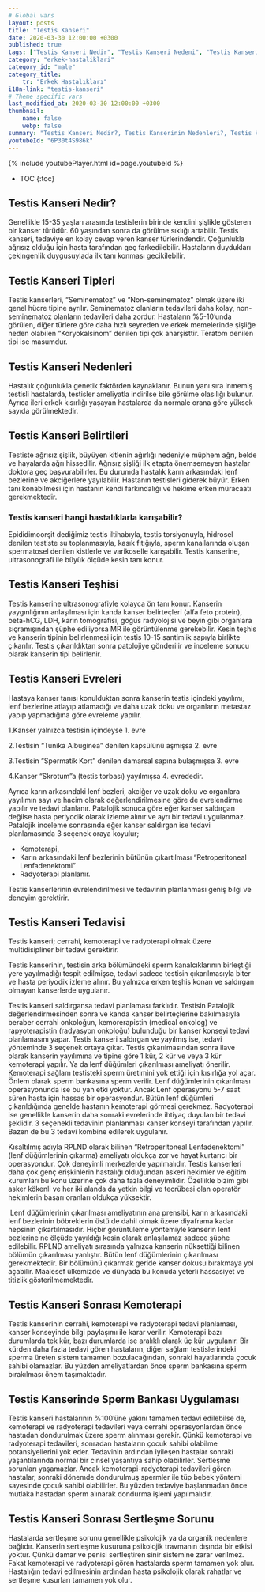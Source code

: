 ```yaml
---
# Global vars
layout: posts
title: "Testis Kanseri"
date: 2020-03-30 12:00:00 +0300
published: true
tags: ["Testis Kanseri Nedir", "Testis Kanseri Nedeni", "Testis Kanseri Belirti", "Testis Kanseri Tipleri", "Testis Kanseri Teşhis", "Testis Kanseri Evre", "Testis Kanseri Tedavi", "Testis Kanseri Kemoterapi", "Testis Kanseri Sperm Bankası", "Testis Kanseri Sonrası Sertleşme Sorunu" , "Testis kanseri" , "Testis kanseri ameliyatı"]
category: "erkek-hastaliklari"
category_id: "male"
category_title:
    tr: "Erkek Hastalıkları"
i18n-link: "testis-kanseri"
# Theme specific vars
last_modified_at: 2020-03-30 12:00:00 +0300
thumbnail:
    name: false
    webp: false
summary: "Testis Kanseri Nedir?, Testis Kanserinin Nedenleri?, Testis Kanseri Belirtileri, Testis Kanseri Tipleri, Testis Kanseri Teşhisi, Testis Kanseri Evreleri, Testis Kanseri Tedavisi, Testis Kanseri Sonrası Kemoterapi, Testis Kanserinde Sperm Bankası Uygulaması, Testis Kanseri Sonrası Sertleşme Sorunu"
youtubeId: "6P30t4S986k"
---
```

{% include youtubePlayer.html id=page.youtubeId %}

* TOC
{:toc}

## Testis Kanseri Nedir?

Genellikle 15-35 yaşları arasında testislerin birinde kendini şişlikle gösteren bir kanser türüdür. 60 yaşından sonra da görülme sıklığı artabilir. Testis kanseri, tedaviye en kolay cevap veren kanser türlerindendir. Çoğunlukla ağrısız olduğu için hasta tarafından geç farkedilebilir. Hastaların duydukları çekingenlik duygusuylada ilk tanı konması gecikilebilir.

## Testis Kanseri Tipleri

Testis kanserleri, “Seminematoz” ve “Non-seminematoz” olmak üzere iki genel hücre tipine ayrılır. Seminematoz olanların tedavileri daha kolay, non-seminematoz olanların tedavileri daha zordur. Hastaların %5-10’unda görülen, diğer türlere göre daha hızlı seyreden ve erkek memelerinde şişliğe neden olabilen “Koryokalsinom” denilen tipi çok anarşisttir. Teratom denilen tipi ise masumdur.

## Testis Kanseri Nedenleri

Hastalık çoğunlukla genetik faktörden kaynaklanır. Bunun yanı sıra inmemiş testisli hastalarda, testisler ameliyatla indirilse bile görülme olasılığı bulunur. Ayrıca ileri erkek kısırlığı yaşayan hastalarda da normale orana göre yüksek sayıda görülmektedir.

## Testis Kanseri Belirtileri

Testiste ağrısız şişlik, büyüyen kitlenin ağırlığı nedeniyle müphem ağrı, belde ve hayalarda ağrı hissedilir. Ağrısız şişliği ilk etapta önemsemeyen hastalar doktora geç başvurabilirler. Bu durumda hastalık karın arkasındaki lenf bezlerine ve akciğerlere yayılabilir. Hastanın testisleri giderek büyür. Erken tanı konabilmesi için hastanın kendi farkındalığı ve hekime erken müracaatı gerekmektedir.

### Testis kanseri hangi hastalıklarla karışabilir?

Epididimoorşit dediğimiz testis iltihabıyla, testis torsiyonuyla, hidrosel denilen testiste su toplanmasıyla, kasık fıtığıyla, sperm kanallarında oluşan spermatosel denilen kistlerle ve varikoselle karışabilir. Testis kanserine, ultrasonografi ile büyük ölçüde kesin tanı konur.

## Testis Kanseri Teşhisi

Testis kanserine ultrasonografiyle kolayca ön tanı konur. Kanserin yaygınlığının anlaşılması için kanda kanser belirteçleri (alfa feto protein), beta-hCG, LDH, karın tomografisi, göğüs radyolojisi ve beyin gibi organlara sıçramışından şüphe ediliyorsa MR ile görüntülenme gerekebilir. Kesin teşhis ve kanserin tipinin belirlenmesi için testis 10-15 santimlik sapıyla birlikte çıkarılır. Testis çıkarıldıktan sonra patolojiye gönderilir ve inceleme sonucu olarak kanserin tipi belirlenir.

## Testis Kanseri Evreleri

Hastaya kanser tanısı konulduktan sonra kanserin testis içindeki yayılımı, lenf bezlerine atlayıp atlamadığı ve daha uzak doku ve organların metastaz yapıp yapmadığına göre evreleme yapılır.

1.Kanser yalnızca testisin içindeyse 1. evre

2.Testisin “Tunika Albuginea” denilen kapsülünü aşmışsa 2. evre

3.Testisin “Spermatik Kort” denilen damarsal sapına bulaşmışsa 3. evre

4.Kanser “Skrotum”a (testis torbası) yayılmışsa 4. evrededir.

Ayrıca karın arkasındaki lenf bezleri, akciğer ve uzak doku ve organlara yayılımın sayı ve hacim olarak değerlendirilmesine göre de evrelendirme yapılır ve tedavi planlanır. Patalojik sonuca göre eğer kanser saldırgan değilse hasta periyodik olarak izleme alınır ve ayrı bir tedavi uygulanmaz. Patalojik inceleme sonrasında eğer kanser saldırgan ise tedavi planlamasında 3 seçenek oraya koyulur;

* Kemoterapi,
* Karın arkasındaki lenf bezlerinin bütünün çıkartılması “Retroperitoneal Lenfadenektomi”
* Radyoterapi planlanır.

Testis kanserlerinin evrelendirilmesi ve tedavinin planlanması geniş bilgi ve deneyim gerektirir.

## Testis Kanseri Tedavisi

Testis kanseri; cerrahi, kemoterapi ve radyoterapi olmak üzere multidisipliner bir tedavi gerektirir.


Testis kanserinin, testisin arka bölümündeki sperm kanalcıklarının birleştiği yere yayılmadığı tespit edilmişse, tedavi sadece testisin çıkarılmasıyla biter ve hasta periyodik izleme alınır. Bu yalnızca erken teşhis konan ve saldırgan olmayan kanserlerde uygulanır.


Testis kanseri saldırgansa tedavi planlaması farklıdır. Testisin Patalojik değerlendirmesinden sonra ve kanda kanser belirteçlerine bakılmasıyla beraber cerrahi onkoloğun, kemorerapistin (medical onkolog) ve rapyoterapistin (radyasyon onkoloğu) bulunduğu bir kanser konseyi tedavi planlamasını yapar. Testis kanseri saldırgan ve yayılmış ise, tedavi yönteminde 3 seçenek ortaya çıkar. Testis çıkarılmasından sonra ilave olarak kanserin yayılımına ve tipine göre 1 kür, 2 kür ve veya 3 kür kemoterapi yapılır. Ya da lenf düğümleri çıkarılması ameliyatı önerilir. Kemoterapi sağlam testisteki sperm üretimini yok ettiği için kısırlığa yol açar. Önlem olarak sperm bankasına sperm verilir. Lenf düğümlerinin çıkarılması operasyonunda ise bu yan etki yoktur. Ancak Lenf operasyonu 5-7 saat süren hasta için hassas bir operasyondur. Bütün lenf düğümleri çıkarıldığında genelde hastanın kemoterapi görmesi gerekmez. Radyoterapi ise genellikle kanserin daha sonraki evrelerinde ihtiyaç duyulan bir tedavi şeklidir. 3 seçenekli tedavinin planlanması kanser konseyi tarafından yapılır. Bazen de bu 3 tedavi kombine edilerek uygulanır.


Kısaltılmış adıyla RPLND olarak bilinen “Retroperitoneal Lenfadenektomi” (lenf düğümlerinin çıkarma) ameliyatı oldukça zor ve hayat kurtarıcı bir operasyondur. Çok deneyimli merkezlerde yapılmalıdır. Testis kanserleri daha çok genç erişkinlerin hastalığı olduğundan askeri hekimler ve eğitim kurumları bu konu üzerine çok daha fazla deneyimlidir. Özellikle bizim gibi asker kökenli ve her iki alanda da yetkin bilgi ve tecrübesi olan operatör hekimlerin başarı oranları oldukça yüksektir.

​
Lenf düğümlerinin çıkarılması ameliyatının ana prensibi, karın arkasındaki lenf bezlerinin böbreklerin üstü de dahil olmak üzere diyaframa kadar hepsinin çıkartılmasıdır. Hiçbir görüntüleme yöntemiyle kanserin lenf bezlerine ne ölçüde yayıldığı kesin olarak anlaşılamaz sadece şüphe edilebilir. RPLND ameliyatı sırasında yalnızca kanserin nüksettiği bilinen bölümün çıkarılması yanlıştır. Bütün lenf düğümlerinin çıkarılması gerekmektedir. Bir bölümünü çıkarmak geride kanser dokusu bırakmaya yol açabilir. Maalesef ülkemizde ve dünyada bu konuda yeterli hassasiyet ve titizlik gösterilmemektedir.

## Testis Kanseri Sonrası Kemoterapi

Testis kanserinin cerrahi, kemoterapi ve radyoterapi tedavi planlaması, kanser konseyinde bilgi paylaşımı ile karar verilir. Kemoterapi bazı durumlarda tek kür, bazı durumlarda ise aralıklı olarak üç kür uygulanır. Bir kürden daha fazla tedavi gören hastaların, diğer sağlam testislerindeki sperma üreten sistem tamamen bozulacağından, sonraki hayatlarında çocuk sahibi olamazlar. Bu yüzden ameliyatlardan önce sperm bankasına sperm bırakılması önem taşımaktadır.

## Testis Kanserinde Sperm Bankası Uygulaması

Testis kanseri hastalarının %100’üne yakını tamamen tedavi edilebilse de, kemoterapi ve radyoterapi tedavileri veya cerrahi operasyonlardan önce hastadan dondurulmak üzere sperm alınması gerekir. Çünkü kemoterapi ve radyoterapi tedavileri, sonradan hastaların çocuk sahibi olabilme potansiyellerini yok eder.
Tedavinin ardından iyileşen hastalar sonraki yaşantılarında normal bir cinsel yaşantıya sahip olabilirler. Sertleşme sorunları yaşamazlar. Ancak kemoterapi-radyoterapi tedavileri gören hastalar, sonraki dönemde dondurulmuş spermler ile tüp bebek yöntemi sayesinde çocuk sahibi olabilirler. Bu yüzden tedaviye başlanmadan önce mutlaka hastadan sperm alınarak dondurma işlemi yapılmalıdır.

## Testis Kanseri Sonrası Sertleşme Sorunu

Hastalarda sertleşme sorunu genellikle psikolojik ya da organik nedenlere bağlıdır. Kanserin sertleşme kusuruna psikolojik travmanın dışında bir etkisi yoktur. Çünkü damar ve penisi sertleştiren sinir sistemine zarar verilmez. Fakat kemoterapi ve radyoterapi gören hastalarda sperm tamamen yok olur. Hastalığın tedavi edilmesinin ardından hasta psikolojik olarak rahatlar ve sertleşme kusurları tamamen yok olur.
